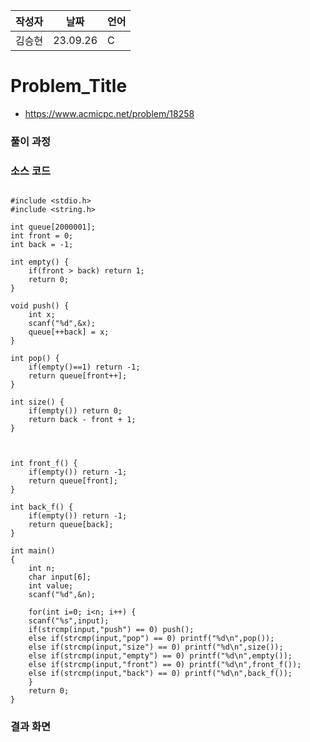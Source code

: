 | 작성자  |   날짜   | 언어    |
| ------- | --------- | ------- |
| 김승현    | 23.09.26  | C  |

# Problem_Title

 - https://www.acmicpc.net/problem/18258
  

### 풀이 과정  



### 소스 코드

```Language C

#include <stdio.h>
#include <string.h>

int queue[2000001];
int front = 0;
int back = -1;

int empty() {
    if(front > back) return 1;
    return 0;
}

void push() {
    int x;
    scanf("%d",&x);
    queue[++back] = x;
}

int pop() {
    if(empty()==1) return -1;
    return queue[front++];
}

int size() {
    if(empty()) return 0;
    return back - front + 1;
}



int front_f() {
    if(empty()) return -1;
    return queue[front];
}

int back_f() {
    if(empty()) return -1;
    return queue[back];
}

int main()
{
    int n;
    char input[6];
    int value;
    scanf("%d",&n);
    
    for(int i=0; i<n; i++) {
    scanf("%s",input);
    if(strcmp(input,"push") == 0) push();
    else if(strcmp(input,"pop") == 0) printf("%d\n",pop());
    else if(strcmp(input,"size") == 0) printf("%d\n",size());
    else if(strcmp(input,"empty") == 0) printf("%d\n",empty());
    else if(strcmp(input,"front") == 0) printf("%d\n",front_f());
    else if(strcmp(input,"back") == 0) printf("%d\n",back_f());
    }
    return 0;
}

```

### 결과 화면
